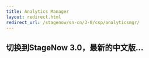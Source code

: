 ```yaml
---
title: Analytics Manager
layout: redirect.html
redirect_url: /stagenow/sn-cn/3-0/csp/analyticsmgr/
---
```


## 切换到StageNow 3.0，最新的中文版...











